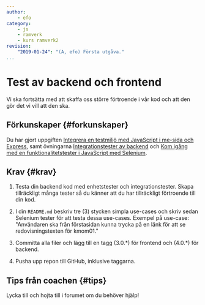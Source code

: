 ```yaml
---
author:
    - efo
category:
    - js
    - ramverk
    - kurs ramverk2
revision:
    "2019-01-24": "(A, efo) Första utgåva."
...
```

Test av backend och frontend
===================================

Vi ska fortsätta med att skaffa oss större förtroende i vår kod och att den gör det vi vill att den ska.



<!--more-->



Förkunskaper {#forkunskaper}
-----------------------

Du har gjort uppgiften [Integrera en testmiljö med JavaScript i me-sida och Express](uppgift/integrera-en-testmiljo-med-javascript-i-me-sida-och-express), samt övningarna [Integrationstester av backend](kunskap/integrationstester-av-backend) och [
Kom igång med en funktionalitetstester i JavaScript med Selenium](kunskap/kom-igang-med-funktionalitetstester-selenium).



Krav {#krav}
-----------------------

1. Testa din backend kod med enhetstester och integrationstester. Skapa tillräckligt många tester så du känner att du har tillräckligt förtroende till din kod.

1. I din `README.md` beskriv tre (3) stycken simpla use-cases och skriv sedan Selenium tester för att testa dessa use-cases. Exempel på use-case: "Användaren ska från förstasidan kunna trycka på en länk för att se redovisningstexten för kmom01."

1. Committa alla filer och lägg till en tagg (3.0.\*) för frontend och (4.0.\*) för backend.

1. Pusha upp repon till GitHub, inklusive taggarna.



Tips från coachen {#tips}
-----------------------

Lycka till och hojta till i forumet om du behöver hjälp!
